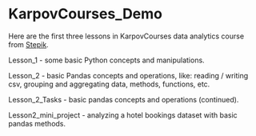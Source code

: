 # KarpovCourses_Demo
Here are the first three lessons in KarpovCourses data analytics course from [Stepik](https://stepik.org/course/74457/syllabus).

Lesson_1 - some basic Python concepts and manipulations.

Lesson_2 - basic Pandas concepts and operations, like: reading / writing csv, grouping and aggregating data, methods, functions, etc.

Lesson_2_Tasks - basic pandas concepts and operations (continued).

Lesson2_mini_project - analyzing a hotel bookings dataset with basic pandas methods.
